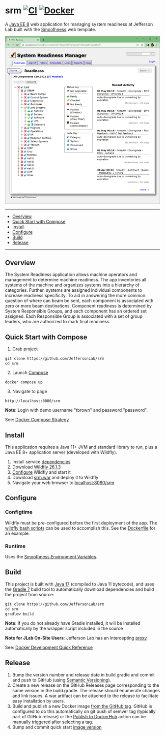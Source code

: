 # srm [![CI](https://github.com/JeffersonLab/srm/actions/workflows/ci.yml/badge.svg)](https://github.com/JeffersonLab/srm/actions/workflows/ci.yml) [![Docker](https://img.shields.io/docker/v/jeffersonlab/srm?sort=semver&label=DockerHub)](https://hub.docker.com/r/jeffersonlab/srm)
A [Java EE 8](https://en.wikipedia.org/wiki/Jakarta_EE) web application for managing system readiness at Jefferson Lab built with the [Smoothness](https://github.com/JeffersonLab/smoothness) web template.

![Screenshot](https://github.com/JeffersonLab/srm/raw/main/Screenshot.png?raw=true "Screenshot")

---
- [Overview](https://github.com/JeffersonLab/srm#overview)
- [Quick Start with Compose](https://github.com/JeffersonLab/srm#quick-start-with-compose)
- [Install](https://github.com/JeffersonLab/srm#install)
- [Configure](https://github.com/JeffersonLab/srm#configure)
- [Build](https://github.com/JeffersonLab/srm#build)
- [Release](https://github.com/JeffersonLab/srm#release)
---

## Overview
The System Readiness application allows machine operators and management to determine machine readiness.  The app inventories all systems of the machine and organizes systems into a hierarchy of categories.  Further, systems are assigned individual components to increase readiness specificity.  To aid in answering the more common question of where can beam be sent, each component is associated with zero or more beam destinations.  Component readiness is determined by System Responsible Groups, and each component has an ordered set assigned.   Each Responsible Group is associated with a set of group leaders, who are authorized to mark final readiness.

## Quick Start with Compose
1. Grab project
```
git clone https://github.com/JeffersonLab/srm
cd srm
```
2. Launch [Compose](https://github.com/docker/compose)
```
docker compose up
```
3. Navigate to page
```
http://localhost:8080/srm
```

**Note**: Login with demo username "tbrown" and password "password".

See: [Docker Compose Strategy](https://gist.github.com/slominskir/a7da801e8259f5974c978f9c3091d52c)

## Install
This application requires a Java 11+ JVM and standard library to run, plus a Java EE 8+ application server (developed with Wildfly).


1. Install service [dependencies](https://github.com/JeffersonLab/srm/blob/main/deps.yml)
2. Download [Wildfly 26.1.3](https://www.wildfly.org/downloads/)
3. [Configure](https://github.com/JeffersonLab/srm#configure) Wildfly and start it
4. Download [srm.war](https://github.com/JeffersonLab/srm/releases) and deploy it to Wildfly
5. Navigate your web browser to [localhost:8080/srm](http://localhost:8080/srm)

## Configure

### Configtime
Wildfly must be pre-configured before the first deployment of the app. The [wildfly bash scripts](https://github.com/JeffersonLab/wildfly#configure) can be used to accomplish this. See the [Dockerfile](https://github.com/JeffersonLab/srm/blob/main/Dockerfile) for an example.

### Runtime
Uses the [Smoothness Environment Variables](https://github.com/JeffersonLab/smoothness#environment-variables).

## Build
This project is built with [Java 17](https://adoptium.net/) (compiled to Java 11 bytecode), and uses the [Gradle 7](https://gradle.org/) build tool to automatically download dependencies and build the project from source:

```
git clone https://github.com/JeffersonLab/srm
cd srm
gradlew build
```
**Note**: If you do not already have Gradle installed, it will be installed automatically by the wrapper script included in the source

**Note for JLab On-Site Users**: Jefferson Lab has an intercepting [proxy](https://gist.github.com/slominskir/92c25a033db93a90184a5994e71d0b78)

See: [Docker Development Quick Reference](https://gist.github.com/slominskir/a7da801e8259f5974c978f9c3091d52c#development-quick-reference)

## Release
1. Bump the version number and release date in build.gradle and commit and push to GitHub (using [Semantic Versioning](https://semver.org/)).
2. Create a new release on the GitHub Releases page corresponding to the same version in the build.gradle. The release should enumerate changes and link issues. A war artifact can be attached to the release to facilitate easy installation by users.
3. Build and publish a new Docker image [from the GitHub tag](https://gist.github.com/slominskir/a7da801e8259f5974c978f9c3091d52c#8-build-an-image-based-of-github-tag). GitHub is configured to do this automatically on git push of semver tag (typically part of GitHub release) or the [Publish to DockerHub](https://github.com/JeffersonLab/srm/actions/workflows/docker-publish.yml) action can be manually triggered after selecting a tag.
4. Bump and commit quick start [image version](https://github.com/JeffersonLab/srm/blob/main/docker-compose.override.yml)
